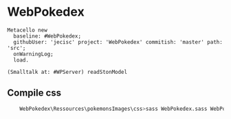 # WebPokedex

```Smalltalk
Metacello new 
  baseline: #WebPokedex;
  githubUser: 'jecisc' project: 'WebPokedex' commitish: 'master' path: 'src';
  onWarningLog;
  load.

(Smalltalk at: #WPServer) readStonModel
```

## Compile css

```Bash
	WebPokedex\Ressources\pokemonsImages\css>sass WebPokedex.sass WebPokedex.css --style compressed
```